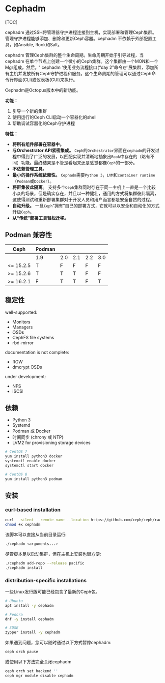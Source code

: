 # Cephadm

[TOC]

cephadm 通过SSH将管理器守护进程连接到主机，实现部署和管理Ceph集群。管理守护进程能够添加、删除和更新Ceph容器。cephadm 不依赖于外部配置工具，如Ansible, Rook和Salt。

cephadm 管理Ceph集群的整个生命周期。生命周期开始于引导过程，当cephadm 在单个节点上创建一个微小的Ceph集群。这个集群由一个MON和一个Mgr组成。然后，' cephadm '使用业务流程接口(“day 2”命令)扩展集群，添加所有主机并发放所有Ceph守护进程和服务。这个生命周期的管理可以通过Ceph命令行界面(CLI)或仪表板(GUI)来执行。

Cephadm是Octopus版本中的新功能。

**功能：**

1. 引导一个新的集群
2. 使用运行的Ceph CLI启动一个容器化的shell
3. 帮助调试容器化的Ceph守护进程

**特性：**

- **将所有组件部署在容器中。**
- **与Orchestrator API紧密集成。** `Ceph`的`Orchestrator`界面在`cephadm`的开发过程中得到了广泛的发展，以匹配实现并清晰地抽象出`Rook`中存在的（略有不同）功能。最终结果是不管是看起来还是感觉都像`Ceph`的一部分。
- **不依赖管理工具。**
- **最小的操作系统依赖性。** `Cephadm`需要`Python 3`，`LVM`和`container runtime`（`Podman`或`Docker`）。
- **将群集彼此隔离。** 支持多个`Ceph`集群同时存在于同一主机上一直是一个比较小众的场景，但是确实存在，并且以一种健壮，通用的方式将集群彼此隔离，这使得测试和重新部署集群对于开发人员和用户而言都是安全自然的过程。
- **自动升级。** 一旦`Ceph`“拥有”自己的部署方式，它就可以以安全和自动化的方式升级`Ceph`。
- **从“传统”部署工具轻松迁移。** 

## Podman 兼容性

| Ceph      | Podman |      |      |      |      |
| --------- | ------ | ---- | ---- | ---- | ---- |
|           | 1.9    | 2.0  | 2.1  | 2.2  | 3.0  |
| <= 15.2.5 | T      | F    | F    | F    | F    |
| >= 15.2.6 | T      | T    | T    | F    | F    |
| >= 16.2.1 | F      | T    | T    | F    | T    |

## 稳定性

well-supported:

- Monitors
- Managers
- OSDs
- CephFS file systems
- rbd-mirror

documentation is not complete:

- RGW
- dmcrypt OSDs

under development:

- NFS
- iSCSI

## 依赖

- Python 3
- Systemd
- Podman 或 Docker
- 时间同步 (chrony 或 NTP)
- LVM2 for provisioning storage devices

```bash
# CentOS 7
yum install python3 docker
systemctl enable docker
systemctl start docker

# CentOS 8
yum install python3 podman
```

## 安装

### curl-based installation

```bash
curl --silent --remote-name --location https://github.com/ceph/ceph/raw/pacific/src/cephadm/cephadm
chmod +x cephadm
```

该脚本可以直接从当前目录运行:

```bash
./cephadm <arguments...>
```

尽管脚本足以启动集群，但在主机上安装也很方便:

```bash
./cephadm add-repo --release pacific
./cephadm install
```

### distribution-specific installations

一些Linux发行版可能已经包含了最新的Ceph包。

 ```bash
# Ubuntu
apt install -y cephadm

# Fedora
dnf -y install cephadm

# SUSE
zypper install -y cephadm
 ```

如果遇到问题，您可以随时通过以下方式暂停cephadm:

```bash
ceph orch pause
```

或使用以下方法完全关闭cephadm

```bash
ceph orch set backend ''
ceph mgr module disable cephadm
```





